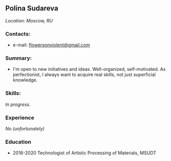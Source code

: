 ## Polina Sudareva
*Location: Moscow, RU*

### Contacts:
* e-mail: flowersonviolent@gmail.com

### Summary:
* I'm open to new initiatives and ideas. Well-organized, self-motivated. As perfectionist, I always want to acquire real skills, not just superficial knowledge.

### Skills:
*In progress.*

### Experience
*No (unfortunately)*

### Education
* 2016-2020 Technologist of Artistic Processing of Materials, MSUDT